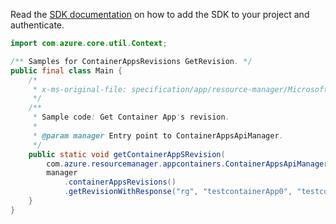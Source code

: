 Read the [SDK documentation](https://github.com/Azure/azure-sdk-for-java/blob/azure-resourcemanager-appcontainers_1.0.0-beta.1/sdk/appcontainers/azure-resourcemanager-appcontainers/README.md) on how to add the SDK to your project and authenticate.

```java
import com.azure.core.util.Context;

/** Samples for ContainerAppsRevisions GetRevision. */
public final class Main {
    /*
     * x-ms-original-file: specification/app/resource-manager/Microsoft.App/preview/2022-01-01-preview/examples/Revisions_Get.json
     */
    /**
     * Sample code: Get Container App's revision.
     *
     * @param manager Entry point to ContainerAppsApiManager.
     */
    public static void getContainerAppSRevision(
        com.azure.resourcemanager.appcontainers.ContainerAppsApiManager manager) {
        manager
            .containerAppsRevisions()
            .getRevisionWithResponse("rg", "testcontainerApp0", "testcontainerApp0-pjxhsye", Context.NONE);
    }
}
```
